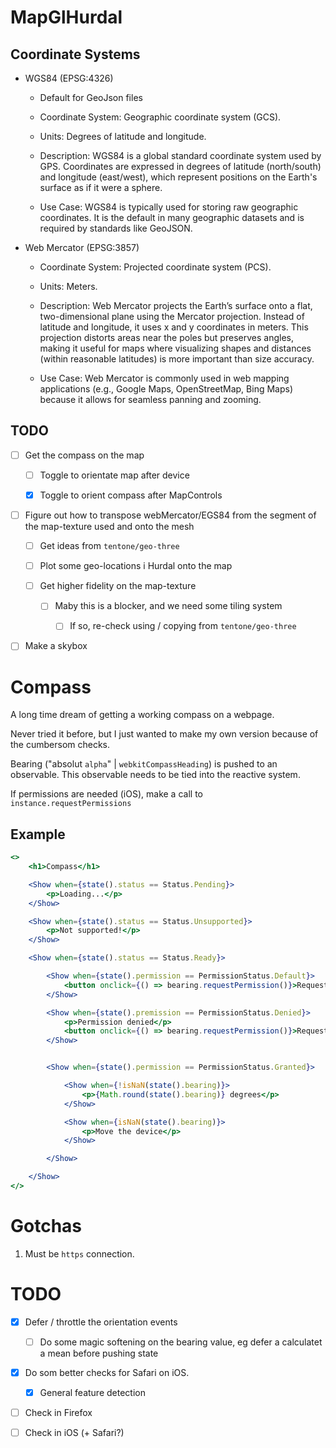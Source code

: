 # MapGlHurdal

## Coordinate Systems

- WGS84 (EPSG:4326)

    - Default for GeoJson files

    - Coordinate System: Geographic coordinate system (GCS).

    - Units: Degrees of latitude and longitude.

    - Description: WGS84 is a global standard coordinate system used by GPS. Coordinates are expressed in degrees of latitude (north/south) and longitude (east/west), which represent positions on the Earth's surface as if it were a sphere.

    - Use Case: WGS84 is typically used for storing raw geographic coordinates. It is the default in many geographic datasets and is required by standards like GeoJSON.

- Web Mercator (EPSG:3857)

    - Coordinate System: Projected coordinate system (PCS).

    - Units: Meters.

    - Description: Web Mercator projects the Earth’s surface onto a flat, two-dimensional plane using the Mercator projection. Instead of latitude and longitude, it uses x and y coordinates in meters. This projection distorts areas near the poles but preserves angles, making it useful for maps where visualizing shapes and distances (within reasonable latitudes) is more important than size accuracy.

    - Use Case: Web Mercator is commonly used in web mapping applications (e.g., Google Maps, OpenStreetMap, Bing Maps) because it allows for seamless panning and zooming.


## TODO

- [ ] Get the compass on the map

    - [ ] Toggle to orientate map after device

    - [x] Toggle to orient compass after MapControls

- [ ] Figure out how to transpose webMercator/EGS84 from the segment of the map-texture used and onto the mesh

    - [ ] Get ideas from `tentone/geo-three`

    - [ ] Plot some geo-locations i Hurdal onto the map

    - [ ] Get higher fidelity on the map-texture

        - [ ] Maby this is a blocker, and we need some tiling system

            - [ ] If so, re-check using / copying from `tentone/geo-three`

- [ ] Make a skybox

# Compass

A long time dream of getting a working compass on a webpage.

Never tried it before, but I just wanted to make my own version because of the cumbersom checks.

Bearing ("absolut `alpha`" | `webkitCompassHeading`) is pushed to an observable. This observable needs to be tied into the reactive system.

If permissions are needed (iOS), make a call to `instance.requestPermissions`

## Example

```jsx
<>
    <h1>Compass</h1>

    <Show when={state().status == Status.Pending}>
        <p>Loading...</p>
    </Show>

    <Show when={state().status == Status.Unsupported}>
        <p>Not supported!</p>
    </Show>

    <Show when={state().status == Status.Ready}>

        <Show when={state().permission == PermissionStatus.Default}>
            <button onclick={() => bearing.requestPermission()}>Request permission</button>
        </Show>

        <Show when={state().premission == PermissionStatus.Denied}>
            <p>Permission denied</p>
            <button onclick={() => bearing.requestPermission()}>Request permission again</button>
        </Show>


        <Show when={state().permission == PermissionStatus.Granted}>

            <Show when={!isNaN(state().bearing)}>
                <p>{Math.round(state().bearing)} degrees</p>
            </Show>

            <Show when={isNaN(state().bearing)}>
                <p>Move the device</p>
            </Show>

        </Show>

    </Show>
</>
```

# Gotchas

1. Must be `https` connection.

# TODO

- [x] Defer / throttle the orientation events

    - [ ] Do some magic softening on the bearing value, eg defer a calculatet a mean before pushing state

- [x] Do som better checks for Safari on iOS.

    - [x] General feature detection

- [ ] Check in Firefox

- [ ] Check in iOS (+ Safari?)